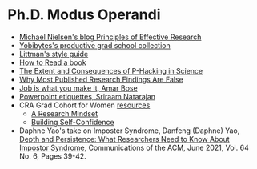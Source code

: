 # Ph.D. Modus Operandi

* [Michael Nielsen's blog Principles of Effective Research](https://michaelnielsen.org/blog/principles-of-effective-research/)
* [Yobibytes's productive grad school collection](https://yobibyte.github.io/pages/productive-grad-school.html#productive-grad-school)
* [Littman's style guide](http://cs.brown.edu/~mlittman/etc/style.html)
* [How to Read a book](https://pne.people.si.umich.edu/PDF/howtoread.pdf)
* [The Extent and Consequences of P-Hacking in Science](https://journals.plos.org/plosbiology/article?id=10.1371/journal.pbio.1002106)
* [Why Most Published Research Findings Are False](https://journals.plos.org/plosmedicine/article?id=10.1371/journal.pmed.0020124)
* [Job is what you make it, Amar Bose](https://youtu.be/N2UhSnvOcaE?t=3289)
* [Powerpoint etiquettes, Sriraam Natarajan](../assets/Powerpoint-Etiquette.ppt)
* CRA Grad Cohort for Women [resources](https://cra.org/cra-wp/grad-cohort-for-women)
  - [A Research Mindset](https://www.youtube.com/watch?v=KfsMO4UlTkA)
  - [Building Self-Confidence](https://cra.org/cra-wp/wp-content/uploads/sites/8/2021/07/Builidng-Self-Confidence-Professional-Persona_GC-W21.pdf)
* Daphne Yao's take on Imposter Syndrome, Danfeng (Daphne) Yao, [Depth and Persistence: What Researchers Need to Know About Impostor Syndrome](https://cacm.acm.org/magazines/2021/6/252839-depth-and-persistence/fulltext), Communications of the ACM, June 2021, Vol. 64 No. 6, Pages 39-42.


